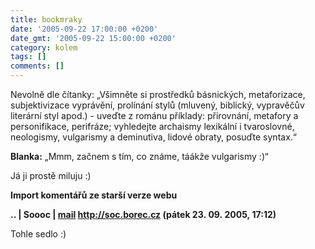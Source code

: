 ```yaml
---
title: bookmraky
date: '2005-09-22 17:00:00 +0200'
date_gmt: '2005-09-22 15:00:00 +0200'
category: kolem
tags: []
comments: []
---
```

<p>Nevolně dle čítanky: &bdquo;Všimněte si prostředků básnických, metaforizace, subjektivizace vyprávění,
prolínání stylů (mluvený, biblický, vypravěčův literární styl apod.) - uveďte z
románu příklady: přirovnání, metafory a personifikace, perifráze; vyhledejte
archaismy lexikální i tvaroslovné, neologismy, vulgarismy a deminutiva, lidové
obraty, posuďte syntax.&ldquo; </p>
<p class="odsazeny"><strong>Blanka:</strong> &bdquo;Mmm, začnem s tím, co známe, táákže vulgarismy :)&ldquo;</p>
<p>Já ji prostě miluju :)</p>
<div class="import-komentaru">
<p><strong>Import komentářů ze starší verze webu</strong></p>
<div class="comment">
<p style="font-weight:bold"><span class="compredmet">..</span> | <span class="comname">Soooc</span> |  <a href="mailto:soc.borec.cz">mail</a>  <a href="http://soc.borec.cz">http://soc.borec.cz</a> (pátek&nbsp;23.&nbsp;09.&nbsp;2005,&nbsp;17:12)</p>
<p>Tohle sedlo :) </p>
</div>
</div>

